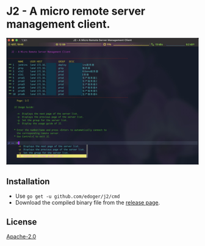 # J2 - A micro remote server management client. #

[![demo](img.jpg)](https://github.com/edoger/j2)

## Installation ##

- Use ``` go get -u github.com/edoger/j2/cmd ```
- Download the compiled binary file from the [release page](https://github.com/edoger/j2/releases).

## License ##

[Apache-2.0](http://www.apache.org/licenses/LICENSE-2.0)
